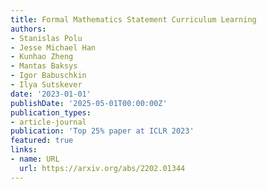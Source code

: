 ```yaml
---
title: Formal Mathematics Statement Curriculum Learning
authors:
- Stanislas Polu
- Jesse Michael Han
- Kunhao Zheng
- Mantas Baksys
- Igor Babuschkin
- Ilya Sutskever
date: '2023-01-01'
publishDate: '2025-05-01T00:00:00Z'
publication_types:
- article-journal
publication: 'Top 25% paper at ICLR 2023'
featured: true
links:
- name: URL
  url: https://arxiv.org/abs/2202.01344
---
```

